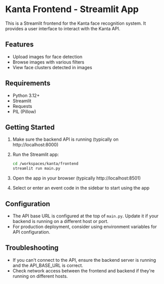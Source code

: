 # Kanta Frontend - Streamlit App

This is a Streamlit frontend for the Kanta face recognition system. It provides a user interface to interact with the Kanta API.

## Features

- Upload images for face detection
- Browse images with various filters
- View face clusters detected in images

## Requirements

- Python 3.12+
- Streamlit
- Requests
- PIL (Pillow)

## Getting Started

1. Make sure the backend API is running (typically on http://localhost:8000)

2. Run the Streamlit app:
   ```bash
   cd /workspaces/kanta/frontend
   streamlit run main.py
   ```

3. Open the app in your browser (typically http://localhost:8501)

4. Select or enter an event code in the sidebar to start using the app

## Configuration

- The API base URL is configured at the top of `main.py`. Update it if your backend is running on a different host or port.
- For production deployment, consider using environment variables for API configuration.

## Troubleshooting

- If you can't connect to the API, ensure the backend server is running and the API_BASE_URL is correct.
- Check network access between the frontend and backend if they're running on different hosts.